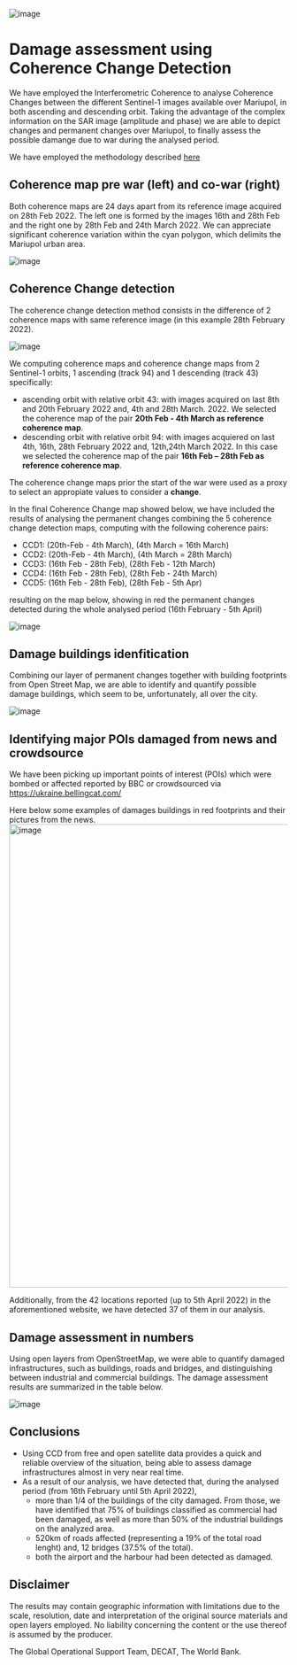 ![image](https://user-images.githubusercontent.com/20595425/163215124-fa2bb9c3-903f-443b-8a2f-37391595eeef.png)

# Damage assessment using Coherence Change Detection

We have employed the Interferometric Coherence to analyse Coherence Changes between the different Sentinel-1 images available over Mariupol, in both ascending and descending orbit.
Taking the advantage of the complex information on the SAR image (amplitude and phase) we are able to depict changes and permanent changes over Mariupol, to finally assess the possible damange due to war during the analysed period.

We have employed the methodology described [here](https://github.com/worldbank/GOST_SAR/tree/master/Coherence%20Change%20Detection)

## Coherence map pre war (left) and co-war (right)
Both coherence maps are 24 days apart from its reference image acquired on 28th Feb 2022. The left one is formed by the images 16th and 28th Feb and the right one by 28th Feb and 24th March 2022.
We can appreciate significant coherence variation within the cyan polygon, which delimits the Mariupol urban area.

![image](https://user-images.githubusercontent.com/20595425/162282360-08e49265-b323-4b28-8407-d6d06f5574ad.png)

## Coherence Change detection
The coherence change detection method consists in the difference of 2 coherence maps with same reference image (in this example 28th February 2022).

![image](https://user-images.githubusercontent.com/20595425/163357598-f3002ddd-9685-43bd-aa09-391c7b8b1fe9.png)

We computing coherence maps and coherence change maps  from 2 Sentinel-1 orbits, 1 ascending (track 94) and 1 descending (track 43) specifically:
- ascending orbit with relative orbit 43: with images acquired on last 8th and 20th February 2022 and, 4th and 28th March. 2022. We selected the coherence map of the pair **20th Feb - 4th March as reference coherence map**.
- descending orbit with relative orbit 94: with images acquiered on last 4th, 16th, 28th February 2022 and, 12th,24th March 2022. In this case we selected the coherence map of the pair **16th Feb – 28th Feb as reference coherence map**.

The coherence change maps prior the start of the war were used as a proxy to select an appropiate values to consider a **change**.

In the final Coherence Change map showed below, we have included the results of analysing the permanent changes combining the 5 coherence change detection maps, computing with the following coherence pairs:
- CCD1: (20th-Feb - 4th March), (4th March = 16th March)
- CCD2: (20th-Feb - 4th March), (4th March = 28th March)
- CCD3: (16th Feb - 28th Feb), (28th Feb - 12th March)
- CCD4: (16th Feb - 28th Feb), (28th Feb - 24th March)
- CCD5: (16th Feb - 28th Feb), (28th Feb - 5th Apr)

resulting on the map below, showing in red the permanent changes detected during the whole analysed period (16th February - 5th April)

![image](https://user-images.githubusercontent.com/20595425/163257338-1700561a-553c-40b8-b12f-8f919ec49622.png)

## Damage buildings idenfitication
Combining our layer of permanent changes together with building footprints from Open Street Map, we are able to identify and quantify possible damage buildings, which seem to be, unfortunately, all over the city.

![image](https://user-images.githubusercontent.com/20595425/163257274-3da48e6b-0ad4-412d-8b52-1ebe4fae641c.png)

## Identifying major POIs damaged from news and crowdsource
We have been picking up important points of interest (POIs) which were bombed or affected reported by BBC or crowdsourced via https://ukraine.bellingcat.com/

Here below some examples of damages buildings in red footprints and their pictures from the news.
<img width="837" alt="image" src="https://user-images.githubusercontent.com/20595425/162289912-629ace61-9a45-4cae-97e5-ce7b9583cb76.png">

Additionally, from the 42 locations reported (up to 5th April 2022) in the aforementioned website, we have detected 37 of them in our analysis.

## Damage assessment in numbers
Using open layers from OpenStreetMap, we were able to quantify damaged infrastructures, such as buildings, roads and bridges, and distinguishing between industrial and commercial buildings. The damage assessment results are summarized in the table below.

![image](https://user-images.githubusercontent.com/20595425/163357148-5b7ef920-32d3-47a8-86be-61281fc17a51.png)

## Conclusions
- Using CCD from free and open satellite data provides a quick and reliable overview of the situation, being able to assess damage infrastructures almost in very near real time.
- As a result of our analysis, we have detected that, during the analysed period (from 16th February until 5th April 2022), 
    - more than 1/4 of the buildings of the city damaged. From those, we have identified that 75% of buildings classified as commercial had been damaged, as well as more than 50% of the industrial buildings on the analyzed area.
    - 520km of roads affected (representing a 19% of the total road lenght) and, 12 bridges (37.5% of the total).
    - both the airport and the harbour had been detected as damaged.

## Disclaimer
The results may contain geographic information with limitations due to the scale, resolution, date and interpretation of the original source materials and open layers employed. No liability concerning the content or the use thereof is assumed by the producer.

The Global Operational Support Team, DECAT, The World Bank.
